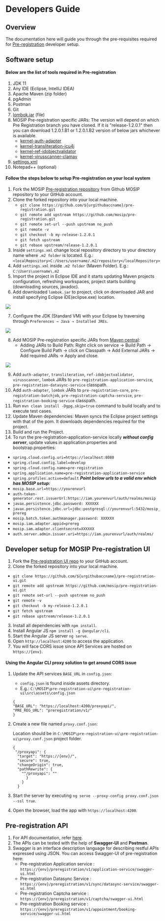 # Developers Guide

## Overview

The documentation here will guide you through the pre-requisites required for [Pre-registration](https://docs.mosip.io/1.2.0/modules/pre-registration) developer setup.

## Software setup

#### Below are the list of tools required in Pre-registration

1. JDK 11
2. Any IDE (Eclipse, IntelliJ IDEA)
3. Apache Maven (zip folder)
4. pgAdmin
5. Postman
6. Git
7. [lombok.jar](https://projectlombok.org/download) (file)
8. MOSIP Pre-registration specific JARs: The version will depend on which Pre Registration branch you have cloned. If it is "release-1.2.0.1" then you can download 1.2.0.1.B1 or 1.2.0.1.B2 version of below jars whichever is available.
   * [kernel-auth-adapter](https://repo1.maven.org/maven2/io/mosip/kernel/kernel-auth-adapter/)
   * [kernel-transliteration-icu4j](https://repo1.maven.org/maven2/io/mosip/kernel/kernel-transliteration-icu4j/)
   * [kernel-ref-idobjectvalidator](https://repo1.maven.org/maven2/io/mosip/kernel/kernel-ref-idobjectvalidator/)
   * [kernel-virusscanner-clamav](https://repo1.maven.org/maven2/io/mosip/kernel/kernel-virusscanner-clamav/)
9. [settings.xml](../../../../_files/pre-registration-config-files/settings.xml)
10. Notepad++ (optional)

#### Follow the steps below to setup Pre-registration on your local system

1. Fork the MOSIP [Pre-registration repository](https://github.com/mosip/pre-registration) from Github MOSIP repository to your GitHub account.
2. Clone the forked repository into your local machine.
   * `git clone https://github.com/${urgithubaccname}/pre-registration.git`
   * `git remote add upstream https://github.com/mosip/pre-registration.git`
   * `git remote set-url --push upstream no_push`
   * `git remote -v`
   * `git checkout -b my-release-1.2.0.1`
   * `git fetch upstream`
   * `git rebase upstream/release-1.2.0.1`
3. Inside `settings.xml` change local repository directory to your directory name where `.m2 folder` is located. E.g.: `<localRepository>C:/Users/username/.m2/repository</localRepository>`
4. Add `settings.xml` inside `.m2 folder` (Maven Folder). E.g.: `C:\Users\username\.m2`
5. Import the project in Eclipse IDE and it starts updating Maven projects configuration, refreshing workspaces, project starts building (downloading sources, javadoc).
6. Add downloaded `lombok.jar` to project, click on downloaded JAR and install specifying Eclipse IDE(eclipse.exe) location.

![](../../../../.gitbook/assets/lombok-configuration.png)

7. Configure the JDK (Standard VM) with your Eclipse by traversing through `Preferences → Java → Installed JREs`.

![](../../../../.gitbook/assets/installed-jre.png)

8. Add MOSIP Pre-registration specific JARs from [Maven central](https://repo1.maven.org/maven2/io/mosip/):
   * Adding JARs to Build Path: Right click on service -> Build Path -> Configure Build Path -> click on Classpath -> Add External JARs -> Add required JARs -> Apply and close.

![](../../../../.gitbook/assets/add-external-library.png)

9. Add `auth-adapter`, `transliteration`, `ref-idobjectvalidator`, `virusscanner`, `lombok` JARs to `pre-registration-application-service`, `pre-registration-datasync-service` classpath.
10. Add `auth-adapter`, `lombok` JARs to `pre-registration-core`, `pre-registration-batchjob`, `pre-registration-captcha-service`, `pre-registration-booking-service` classpath.
11. Run `mvn clean install -Dgpg.skip=true` command to build locally and to execute test cases.
12. Update Maven dependencies: Maven syncs the Eclipse project settings with that of the pom. It downloads dependencies required for the project.
13. Build and run the Project.
14. To run the pre-registration-application-service locally _**without config server**_, update values in application.properties and bootstrap.properties:

* `spring.cloud.config.uri=https://localhost:8080`
* `spring.cloud.config.label=develop`
* `spring.cloud.config.name=pre-registration`
* `spring.application.name=pre-registration-application-service`
* `spring.profiles.active=default` _**Point below urls to a valid env which has MOSIP setup:**_
* `mosip.base.url=https://yourenvurl`
* `auth-token-generator.rest.issuerUrl:https://iam.yourenvurl/auth/realms/mosip`
* `javax.persistence.jdbc.password: XXXXXX`
* `javax.persistence.jdbc.url=jdbc:postgresql://yourenvurl:5432/mosip_prereg`
* `mosip.batch.token.authmanager.password: XXXXXX`
* `mosip.iam.adapter.appid=prereg`
* `mosip.iam.adapter.clientsecret=XXXXXX`
* `auth.server.admin.issuer.uri=https://iam.yourenvurl/auth/realms/`

## Developer setup for MOSIP Pre-registration UI

1. Fork the [Pre-registration UI repo](https://github.com/mosip/pre-registration-ui) to your GitHub account.
2. Clone the forked repository into your local machine.

* `git clone https://github.com/${urgithubaccname}/pre-registration-ui.git`
* `git remote add upstream https://github.com/mosip/pre-registration-ui.git`
* `git remote set-url --push upstream no_push`
* `git remote -v`
* `git checkout -b my-release-1.2.0.1`
* `git fetch upstream`
* `git rebase upstream/release-1.2.0.1`

3. Install all dependencies with `npm install`.
4. Install Angular JS `npm install -g @angular/cli`.
5. Start the Angular JS server `ng serve`.
6. Open `http://localhost:4200` to access the application.
7. You will face CORS issue since API Services are hosted on `https://{env}`.

#### Using the Angular CLI proxy solution to get around CORS issue

1.  Update the API services `BASE_URL` in `config.json`:

    * `config.json` is found inside assets directory.
    * E.g.: `C:\MOSIP\pre-registration-ui\pre-registration-ui\src\assets\config.json`

    ```
    {
    "BASE_URL": "https://localhost:4200/proxyapi/",
    "PRE_REG_URL": "preregistration/v1/"
    }
    ```
2.  Create a new file named `proxy.conf.json`:

    Location should be in `C:\MOSIP\pre-registration-ui\pre-registration-ui\proxy.conf.json` project folder.

    ```
    {
     "/proxyapi": {
      "target": "https://{env}/",
      "secure": true,
      "changeOrigin": true,
      "pathRewrite": {
        "^/proxyapi": ""
          }
        }
      }
    ```
3. Start the server by executing `ng serve --proxy-config proxy.conf.json --ssl true`.
4. Open the browser, load the app with `https://localhost:4200`.

## Pre-registration API

1. For API documentation, refer [here](https://mosip.github.io/documentation/1.2.0/1.2.0.html).
2. The APIs can be tested with the help of **Swagger-UI** and **Postman**.
3. Swagger is an interface description language for describing restful APIs expressed using JSON. You can access Swagger-UI of pre-registration here:
   * Pre-registration Application service : `https://{env}/preregistration/v1/application-service/swagger-ui.html`
   * Pre-registration Datasync Service : `https://{env}/preregistration/v1/sync/datasync-service/swagger-ui.html`
   * Pre-registration Captcha service : `https://{env}/preregistration/v1/captcha/swagger-ui.html`
   * Pre-registration Booking service : `https://{env}/preregistration/v1/appointment/booking-service/swagger-ui.html`
